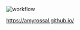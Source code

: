 ![workflow](https://github.com/amyrossal/website/actions/workflows/gh-pages.yml/badge.svg)

https://amyrossal.github.io/
